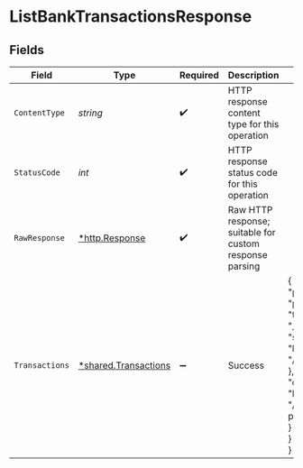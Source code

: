 # ListBankTransactionsResponse


## Fields

| Field                                                                                                                                                                                                         | Type                                                                                                                                                                                                          | Required                                                                                                                                                                                                      | Description                                                                                                                                                                                                   | Example                                                                                                                                                                                                       |
| ------------------------------------------------------------------------------------------------------------------------------------------------------------------------------------------------------------- | ------------------------------------------------------------------------------------------------------------------------------------------------------------------------------------------------------------- | ------------------------------------------------------------------------------------------------------------------------------------------------------------------------------------------------------------- | ------------------------------------------------------------------------------------------------------------------------------------------------------------------------------------------------------------- | ------------------------------------------------------------------------------------------------------------------------------------------------------------------------------------------------------------- |
| `ContentType`                                                                                                                                                                                                 | *string*                                                                                                                                                                                                      | :heavy_check_mark:                                                                                                                                                                                            | HTTP response content type for this operation                                                                                                                                                                 |                                                                                                                                                                                                               |
| `StatusCode`                                                                                                                                                                                                  | *int*                                                                                                                                                                                                         | :heavy_check_mark:                                                                                                                                                                                            | HTTP response status code for this operation                                                                                                                                                                  |                                                                                                                                                                                                               |
| `RawResponse`                                                                                                                                                                                                 | [*http.Response](https://pkg.go.dev/net/http#Response)                                                                                                                                                        | :heavy_check_mark:                                                                                                                                                                                            | Raw HTTP response; suitable for custom response parsing                                                                                                                                                       |                                                                                                                                                                                                               |
| `Transactions`                                                                                                                                                                                                | [*shared.Transactions](../../../pkg/models/shared/transactions.md)                                                                                                                                            | :heavy_minus_sign:                                                                                                                                                                                            | Success                                                                                                                                                                                                       | {<br/>"pageNumber": 1,<br/>"pageSize": 10,<br/>"totalResults": 1,<br/>"_links": {<br/>"self": {<br/>"href": "/companies/{id}/data/{dataType}"<br/>},<br/>"current": {<br/>"href": "/companies/{id}/data/{dataType}?page=1\u0026pageSize=10"<br/>}<br/>}<br/>} |